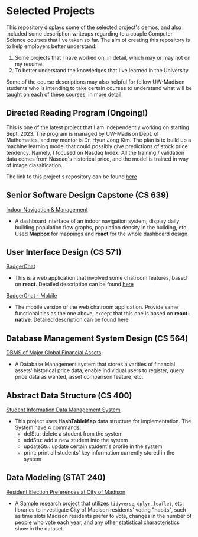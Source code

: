 # Selected Projects

This repository displays some of the selected project's demos, and also included some description writeups regarding to a couple Computer Science courses that I've taken so far. The aim of creating this repository is to help employers better understand:

1. Some projects that I have worked on, in detail, which may or may not on my resume.
2. To better understand the knowledges that I've learned in the University.

Some of the course descriptions may also helpful for fellow UW-Madison students who is intending to take certain courses to understand what will be taught on each of these courses, in more detail. 

## Directed Reading Program (Ongoing!)
This is one of the latest project that I am independently working on starting Sept. 2023. The program is managed by UW-Madison Dept. of Mathematics, and my mentor is Dr. Hyun Jong Kim. The plan is to build up a machine learning model that could possibly give predictions of stock price tendency. Namely, I focused on Nasdaq Index. All the training / validation data comes from Nasdaq's historical price, and the model is trained in way of image classification. 

The link to this project's repository can be found [here](https://github.com/jsswd888/DRP)

## Senior Software Design Capstone (CS 639)
[Indoor Navigation & Management](https://youtu.be/CVSxbtZ2RQg)
- A dashboard interface of an indoor navigation system; display daily building population flow graphs, population density in the building, etc. Used **Mapbox** for mappings and **react** for the whole dashboard design

## User Interface Design (CS 571)
[BadgerChat](https://www.youtube.com/watch?v=_IhJLxTszGU)
- This is a web application that involved some chatroom features, based on **react**. Detailed description can be found [here](https://github.com/CS571-S23/hw6)

[BadgerChat - Mobile](https://youtu.be/7IMRCvCS_uM)
- The mobile version of the web chatroom application. Provide same functionalities as the one above, except that this one is based on **react-native**. Detailed description can be found [here](https://github.com/CS571-S23/hw10)

## Database Management System Design (CS 564)
[DBMS of Major Global Financial Assets](./project_demos/001_demo_DBMS_of_Major_Global_Financial_Assets.pdf)
- A Database Management system that stores a varities of financial assets' historical price data, enable individual users to register, query price data as wanted, asset comparison feature, etc. 

## Abstract Data Structure (CS 400)
[Student Information Data Management System](https://www.bilibili.com/video/BV1cQ4y1C7gc/)
- This project uses **HashTableMap** data structure for implementation. The System have 4 commands:
  - delStu: delete a student from the system
  - addStu: add a new student into the system
  - updateStu: update certain student's profile in the system
  - print: print all students' key information currently stored in the system

## Data Modeling (STAT 240)
[Resident Election Preferences at City of Madison](./project_demos/002_stat_project_report_sample.pdf)
- A Sample research project that utilizes `tidyverse`, `dplyr`, `leaflet`, etc. libraries to investigate City of Madison residents' voting "habits", such as time slots Madison residents prefer to vote,  changes in the number of people who vote each year, and any other statistical characteristics show in the dataset. 
